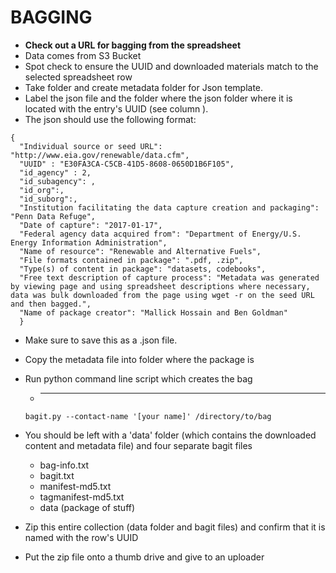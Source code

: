 # BAGGING

- **Check out a URL for bagging from the spreadsheet**
- Data comes from S3 Bucket
- Spot check to ensure the UUID and downloaded materials match to the selected spreadsheet row
- Take folder and create metadata folder for Json template.
- Label the json file and the folder where the json folder where it is located with the entry's UUID (see column ).
- The json should use the following format:

```
{
  "Individual source or seed URL": "http://www.eia.gov/renewable/data.cfm",
  "UUID" : "E30FA3CA-C5CB-41D5-8608-0650D1B6F105",
  "id_agency" : 2,
  "id_subagency": ,
  "id_org":,
  "id_suborg":,
  "Institution facilitating the data capture creation and packaging": "Penn Data Refuge",
  "Date of capture": "2017-01-17",
  "Federal agency data acquired from": "Department of Energy/U.S. Energy Information Administration",
  "Name of resource": "Renewable and Alternative Fuels",
  "File formats contained in package": ".pdf, .zip",
  "Type(s) of content in package": "datasets, codebooks",
  "Free text description of capture process": "Metadata was generated by viewing page and using spreadsheet descriptions where necessary, data was bulk downloaded from the page using wget -r on the seed URL and then bagged.",
  "Name of package creator": "Mallick Hossain and Ben Goldman"
  }
```

- Make sure to save this as a .json file.

- Copy the metadata file into folder where the package is

- Run python command line script which creates the bag

  - [Python script to make a bag (command line)]: https://github.com/LibraryOfCongress/bagit-python

    ****

  ```
  bagit.py --contact-name '[your name]' /directory/to/bag
  ```

- You should be left with a 'data' folder (which contains the downloaded content and metadata file) and four separate bagit files

  - bag-info.txt
  - bagit.txt
  - manifest-md5.txt
  - tagmanifest-md5.txt
  - data  (package of stuff)

- Zip this entire collection (data folder and bagit files) and confirm that it is named with the row's UUID

- Put the zip file onto a thumb drive and give to an uploader
